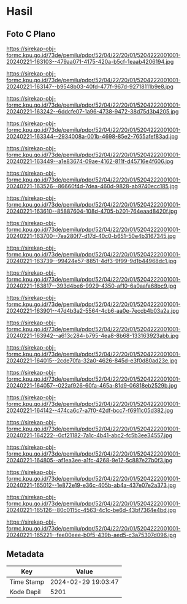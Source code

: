 # Hasil

## Foto C Plano

https://sirekap-obj-formc.kpu.go.id/73de/pemilu/pdpr/52/04/22/20/01/5204222001001-20240221-163103--479aa071-4175-420a-b5cf-1eaab4206194.jpg

https://sirekap-obj-formc.kpu.go.id/73de/pemilu/pdpr/52/04/22/20/01/5204222001001-20240221-163147--b9548b03-40fd-477f-967d-92718111b9e8.jpg

https://sirekap-obj-formc.kpu.go.id/73de/pemilu/pdpr/52/04/22/20/01/5204222001001-20240221-163242--6ddcfe07-1a96-4738-9472-38d75d3b4205.jpg

https://sirekap-obj-formc.kpu.go.id/73de/pemilu/pdpr/52/04/22/20/01/5204222001001-20240221-163344--2934008a-001b-4698-85e2-7655afef83ad.jpg

https://sirekap-obj-formc.kpu.go.id/73de/pemilu/pdpr/52/04/22/20/01/5204222001001-20240221-163449--a1e83674-09ae-4162-811f-d45716e4f606.jpg

https://sirekap-obj-formc.kpu.go.id/73de/pemilu/pdpr/52/04/22/20/01/5204222001001-20240221-163526--86660f4d-7dea-460d-9828-ab9740ecc185.jpg

https://sirekap-obj-formc.kpu.go.id/73de/pemilu/pdpr/52/04/22/20/01/5204222001001-20240221-163610--85887604-108d-4705-b201-764eaad8420f.jpg

https://sirekap-obj-formc.kpu.go.id/73de/pemilu/pdpr/52/04/22/20/01/5204222001001-20240221-163700--7ea280f7-d17d-40c0-b651-50e4b3167345.jpg

https://sirekap-obj-formc.kpu.go.id/73de/pemilu/pdpr/52/04/22/20/01/5204222001001-20240221-163739--99424e57-8851-4df3-9f99-9d1b44968dc1.jpg

https://sirekap-obj-formc.kpu.go.id/73de/pemilu/pdpr/52/04/22/20/01/5204222001001-20240221-163817--393d4be6-9929-4350-af10-6a0aafa68bc9.jpg

https://sirekap-obj-formc.kpu.go.id/73de/pemilu/pdpr/52/04/22/20/01/5204222001001-20240221-163901--47d4b3a2-5564-4cb6-aa0e-7eccb4b03a2a.jpg

https://sirekap-obj-formc.kpu.go.id/73de/pemilu/pdpr/52/04/22/20/01/5204222001001-20240221-163942--a613c284-b795-4ea8-8b68-133163923abb.jpg

https://sirekap-obj-formc.kpu.go.id/73de/pemilu/pdpr/52/04/22/20/01/5204222001001-20240221-164015--2cde70fa-32a0-4626-845d-e3f0d80ad23e.jpg

https://sirekap-obj-formc.kpu.go.id/73de/pemilu/pdpr/52/04/22/20/01/5204222001001-20240221-164057--022af926-60fa-465a-81d9-06818eb2529b.jpg

https://sirekap-obj-formc.kpu.go.id/73de/pemilu/pdpr/52/04/22/20/01/5204222001001-20240221-164142--474ca6c7-a7f0-42df-bcc7-f6911c05d382.jpg

https://sirekap-obj-formc.kpu.go.id/73de/pemilu/pdpr/52/04/22/20/01/5204222001001-20240221-164222--0cf21182-7a1c-4b41-abc2-fc5b3ee34557.jpg

https://sirekap-obj-formc.kpu.go.id/73de/pemilu/pdpr/52/04/22/20/01/5204222001001-20240221-164805--af1ea3ee-a1fc-4268-9e12-5c887e27b0f3.jpg

https://sirekap-obj-formc.kpu.go.id/73de/pemilu/pdpr/52/04/22/20/01/5204222001001-20240221-165012--1e872e19-e36c-405b-ab4a-437e07e2a373.jpg

https://sirekap-obj-formc.kpu.go.id/73de/pemilu/pdpr/52/04/22/20/01/5204222001001-20240221-165126--80c0115c-4563-4c1c-be6d-43bf7364e4bd.jpg

https://sirekap-obj-formc.kpu.go.id/73de/pemilu/pdpr/52/04/22/20/01/5204222001001-20240221-165221--fee00eee-b0f5-439b-aed5-c3a75307d096.jpg


## Metadata

| Key        | Value               |
| ---------- | ------------------- |
| Time Stamp | 2024-02-29 19:03:47 |
| Kode Dapil | 5201                |



